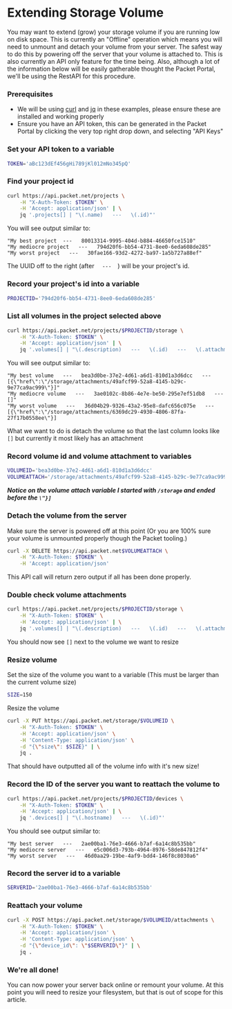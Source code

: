 <!--
<meta>
{
    "title":"Extending Blockstorage",
    "description":"Extending Storage Volume on Packet",
    "author":"Zalkar Ziiaidin",
    "github":"zalkar-z",
    "email":"zak@packet.com",
    "tag":["Extending", "Storage", "Blockstorage"]
}
</meta>
-->

# Extending Storage Volume
You may want to extend (grow) your storage volume if you are running low on disk space. This is currently an "Offline" operation which means you will need to unmount and detach your volume from your server. The safest way to do this by powering off the server that your volume is attached to. This is also currently an API only feature for the time being. Also, although a lot of the information below will be easily gatherable thought the Packet Portal, we'll be using the RestAPI for this procedure.

### Prerequisites
* We will be using [curl](https://curl.haxx.se/) and [jq](https://stedolan.github.io/jq/) in these examples, please ensure these are installed and working properly
* Ensure you have an API token, this can be generated in the Packet Portal by clicking the very top right drop down, and selecting "API Keys"

### Set your API token to a variable
```bash
TOKEN='aBc123dEf456gHi789jKl012mNo345pQ'
```

### Find your project id
```bash
curl https://api.packet.net/projects \
    -H "X-Auth-Token: $TOKEN" \
    -H 'Accept: application/json' | \
    jq '.projects[] | "\(.name)   ---   \(.id)"'
```
You will see output similar to:
```
"My best project  ---   80013314-9995-404d-b884-46650fce1510"
"My mediocre project   ---   794d20f6-bb54-4731-8ee0-6eda608de285"
"My worst project   ---   30fae166-93d2-4272-ba97-1a5b727a88ef"
```
The UUID off to the right (after `   ---   `) will be your project's id.
### Record your project's id into a variable
```bash
PROJECTID='794d20f6-bb54-4731-8ee0-6eda608de285'
```

### List all volumes in the project selected above
```bash
curl https://api.packet.net/projects/$PROJECTID/storage \
    -H "X-Auth-Token: $TOKEN" \
    -H 'Accept: application/json' | \
    jq '.volumes[] | "\(.description)   ---   \(.id)   ---   \(.attachments)"'
```
You will see output similar to:
```
"My best volume   ---   bea3d0be-37e2-4d61-a6d1-810d1a3d6dcc   ---   [{\"href\":\"/storage/attachments/49afcf99-52a8-4145-b29c-9e77ca9ac999\"}]"
"My mediocre volume   ---   3ae0102c-8b86-4e7e-be50-295e7ef51db8   ---   []"
"My worst volume   ---   36d04b29-9326-43a2-95e8-dafc656c075e   ---   [{\"href\":\"/storage/attachments/6369dc29-4930-4806-87fa-27f17b0558ee\"}]
```
What we want to do is detach the volume so that the last column looks like `[]` but currently it most likely has an attachment

### Record volume id and volume attachment to variables
```bash
VOLUMEID='bea3d0be-37e2-4d61-a6d1-810d1a3d6dcc'
VOLUMEATTACH='/storage/attachments/49afcf99-52a8-4145-b29c-9e77ca9ac999'
```
***Notice on the volume attach variable I started with `/storage` and ended before the `\"}]`***

### Detach the volume from the server
Make sure the server is powered off at this point (Or you are 100% sure your volume is unmounted properly though the Packet tooling.)
```bash
curl -X DELETE https://api.packet.net$VOLUMEATTACH \
    -H "X-Auth-Token: $TOKEN" \
    -H 'Accept: application/json'
```
This API call will return zero output if all has been done properly.

### Double check volume attachments
```bash
curl https://api.packet.net/projects/$PROJECTID/storage \
    -H "X-Auth-Token: $TOKEN" \
    -H 'Accept: application/json' | \
    jq '.volumes[] | "\(.description)   ---   \(.id)   ---   \(.attachments)"'
```
You should now see `[]` next to the volume we want to resize

### Resize volume
Set the size of the volume you want to a variable (This must be larger than the current volume size)
```bash
SIZE=150
```
Resize the volume
```bash
curl -X PUT https://api.packet.net/storage/$VOLUMEID \
    -H "X-Auth-Token: $TOKEN" \
    -H 'Accept: application/json' \
    -H 'Content-Type: application/json' \
    -d "{\"size\": $SIZE}" | \
    jq .
```
That should have outputted all of the volume info with it's new size!

### Record the ID of the server you want to reattach the volume to
```bash
curl https://api.packet.net/projects/$PROJECTID/devices \
    -H "X-Auth-Token: $TOKEN" \
    -H 'Accept: application/json' | \
    jq '.devices[] | "\(.hostname)   ---   \(.id)"'
```
You should see output similar to:
```
"My best server   ---   2ae00ba1-76e3-4666-b7af-6a14c8b535bb"
"My mediocre server   ---   e5c006d3-793b-4964-8976-58de847812f4"
"My worst server   ---   46d0aa29-19be-4af9-bdd4-146f8c8030a6"
```

### Record the server id to a variable
```bash
SERVERID='2ae00ba1-76e3-4666-b7af-6a14c8b535bb'
```
### Reattach your volume
```bash 
curl -X POST https://api.packet.net/storage/$VOLUMEID/attachments \
    -H "X-Auth-Token: $TOKEN" \
    -H 'Accept: application/json' \
    -H 'Content-Type: application/json' \
    -d "{\"device_id\": \"$SERVERID\"}" | \
    jq .
```

### We're all done!
You can now power your server back online or remount your volume. At this point you will need to resize your filesystem, but that is out of scope for this article. 
